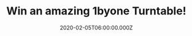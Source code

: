 ---
campaign-uuid: "c-db1a3647-433d-4c16-b9f4-08b99e27c00e"
type: "Competition"
category: "Technology"
date: "2020-02-05T06:00:00.000Z"
end-date: "2020-04-05T23:59:00.000Z"
disable-form: false
is_promoted: false
has_entry_page: true
title: "Win an amazing 1byone Turntable!"
competition-description: "<p>The briefcase-styled turntable is a perfect combo of\
  \ trendy elements and retro style with classical color series, making it an enticing\
  \ choice for those who enjoy the music with the feeling of roaming through the time.\
  \ We are giving away one amazing 1byone Turntable to one lucky NME AAA member to\
  \ win.</p>\n<p>Do you want to enjoy your favourite vinyls anywhere you go? Click\
  \ below and it could be yours!</p>\n"
hero-header: "Win an amazing 1byone Turntable!"
terms-confirmation: "N/A"
banner-img: "https://assets.expresslyapp.com/asset-586ca78a-9ee1-4557-a430-f8352b77a9c0.jpg"
logo-left-href: "aaa.nme.com"
logo-left-image: "https://assets.expresslyapp.com/asset-48d1f902-d0bb-416a-907f-4b5b2a333004.jpg"
logo-left-title: "NME AAA"
bg-image-hero: "https://assets.expresslyapp.com/asset-9d168c42-8862-4e4a-a20d-dfd49be9d850.jpg"
bg-image-first: "https://assets.expresslyapp.com/asset-6f3f67f7-a453-4e19-901e-1d9e3de5ed6e.jpg"
section1-content: "<p>The 1byone Belt-Drive Briefcase Turntable is a perfect combination\
  \ of trendy and retro. It's a turntable at home in the dorm room as well as the\
  \ living room, both on the self and on the go. 3 speeds, soft damping control, integrated\
  \ speakers, RCA/AUX-In, durable PU leather case, and integrated carrying handle…\
  </p>\n<p>This Briefcase Turntable is ready for wherever life takes you. Click below\
  \ for a chance to win.</p>\n<p>Good luck!</p>\n"
entry-title: "Win an amazing 1byone Turntable!"
entry-content: "<p>Enter the draw to win an amazing 1byone Turntable by completing\
  \ the form below before 23:59 on the 5th of April 2020.</p>\n"
has-winner: false
prize-description: "An amazing 1byone Turntable!"
special-conditions: "Multiple entries are allowed up to one every day."
country-restrictions:
- "GB"
---